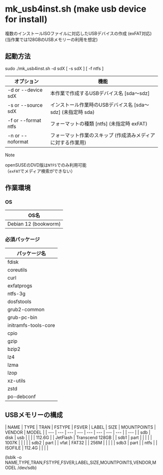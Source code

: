 # mk_usb4inst.sh (make usb device for install)

複数のインストールISOファイルに対応したUSBデバイスの作成 (exFAT対応)  
(当作業では128GBのUSBメモリーの利用を想定)

## 起動方法

sudo ./mk_usb4inst.sh -d sdX [ -s sdX ] [ -f ntfs ]  

| オプション | 機能 |
| --- | --- |
| -d or --device sdX  | 本作業で作成するUSBデバイス名 [sda～sdz] |
| -s or --source sdX  | インストール作業時のUSBデバイス名 [sda～sdz] (未指定時 sda) |
| -f or --format ntfs | フォーマットの種類 [ntfs] (未指定時 exFAT) |
| -n or --noformat    | フォーマット作業のスキップ (作成済みメディアに対する作業用) |

> [!NOTE]  
> openSUSEのDVD版は`NTFS`でのみ利用可能  
> （`exFAT`でメディア検索ができない）  

## 作業環境

### OS

| OS名 |
| --- |
| Debian 12 (bookworm) |

### 必須パッケージ

| パッケージ名 |
| --- |
| fdisk |
| coreutils |
| curl |
| exfatprogs |
| ntfs-3g |
| dosfstools |
| grub2-common |
| grub-pc-bin |
| initramfs-tools-core |
| cpio |
| gzip |
| bzip2 |
| lz4 |
| lzma |
| lzop |
| xz-utils |
| zstd |
| po-debconf |

## USBメモリーの構成

| NAME | TYPE | TRAN | FSTYPE | FSVER | LABEL   | SIZE   | MOUNTPOINTS | VENDOR   | MODEL           |
| ---  | ---  | ---  | ---    | ---   | ---     | ---    | ---         |          | ---             |
| sdb  | disk | usb  |        |       |         | 112.6G |             | JetFlash | Transcend 128GB |
| sdb1 | part |      |        |       |         | 1007K  |             |          |                 |
| sdb2 | part |      | vfat   | FAT32 |         | 256M   |             |          |                 |
| sdb3 | part |      | ntfs   |       | ISOFILE | 112.4G |             |          |                 |

(lsblk -o NAME,TYPE,TRAN,FSTYPE,FSVER,LABEL,SIZE,MOUNTPOINTS,VENDOR,MODEL /dev/sdb)  

